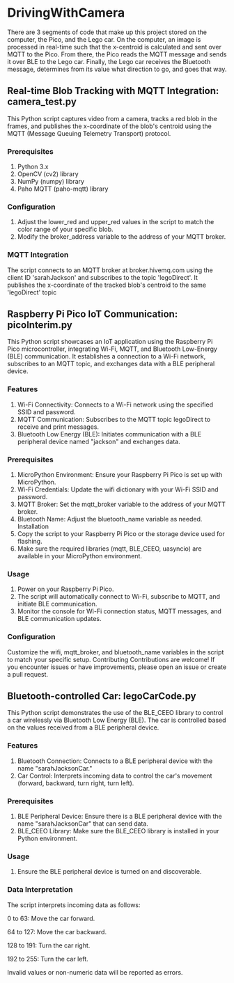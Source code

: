 # DrivingWithCamera
There are 3 segments of code that make up this project stored on the computer, the Pico, and the Lego car. On the computer, an image is processed in real-time such that the x-centroid is calculated and sent over MQTT to the Pico. From there, the Pico reads the MQTT message and sends it over BLE to the Lego car. Finally, the Lego car receives the Bluetooth message, determines from its value what direction to go, and goes that way. 

## Real-time Blob Tracking with MQTT Integration: camera_test.py
This Python script captures video from a camera, tracks a red blob in the frames, and publishes the x-coordinate of the blob's centroid using the MQTT (Message Queuing Telemetry Transport) protocol.

### Prerequisites
1. Python 3.x
2. OpenCV (cv2) library
3. NumPy (numpy) library
4. Paho MQTT (paho-mqtt) library

### Configuration
1. Adjust the lower_red and upper_red values in the script to match the color range of your specific blob.
2. Modify the broker_address variable to the address of your MQTT broker.

### MQTT Integration
The script connects to an MQTT broker at broker.hivemq.com using the client ID 'sarahJackson' and subscribes to the topic 'legoDirect'. It publishes the x-coordinate of the tracked blob's centroid to the same 'legoDirect' topic

## Raspberry Pi Pico IoT Communication: picoInterim.py
This Python script showcases an IoT application using the Raspberry Pi Pico microcontroller, integrating Wi-Fi, MQTT, and Bluetooth Low-Energy (BLE) communication. It establishes a connection to a Wi-Fi network, subscribes to an MQTT topic, and exchanges data with a BLE peripheral device.

### Features
1. Wi-Fi Connectivity: Connects to a Wi-Fi network using the specified SSID and password.
2. MQTT Communication: Subscribes to the MQTT topic legoDirect to receive and print messages.
3. Bluetooth Low Energy (BLE): Initiates communication with a BLE peripheral device named "jackson" and exchanges data.

### Prerequisites
1. MicroPython Environment: Ensure your Raspberry Pi Pico is set up with MicroPython.
2. Wi-Fi Credentials: Update the wifi dictionary with your Wi-Fi SSID and password.
3. MQTT Broker: Set the mqtt_broker variable to the address of your MQTT broker.
4. Bluetooth Name: Adjust the bluetooth_name variable as needed.
Installation
5. Copy the script to your Raspberry Pi Pico or the storage device used for flashing.
6. Make sure the required libraries (mqtt, BLE_CEEO, uasyncio) are available in your MicroPython environment.

### Usage
1. Power on your Raspberry Pi Pico.
2. The script will automatically connect to Wi-Fi, subscribe to MQTT, and initiate BLE communication.
3. Monitor the console for Wi-Fi connection status, MQTT messages, and BLE communication updates.

### Configuration
Customize the wifi, mqtt_broker, and bluetooth_name variables in the script to match your specific setup.
Contributing
Contributions are welcome! If you encounter issues or have improvements, please open an issue or create a pull request.


## Bluetooth-controlled Car: legoCarCode.py
This Python script demonstrates the use of the BLE_CEEO library to control a car wirelessly via Bluetooth Low Energy (BLE). The car is controlled based on the values received from a BLE peripheral device.

### Features
1. Bluetooth Connection: Connects to a BLE peripheral device with the name "sarahJacksonCar."
2. Car Control: Interprets incoming data to control the car's movement (forward, backward, turn right, turn left).

### Prerequisites
1. BLE Peripheral Device: Ensure there is a BLE peripheral device with the name "sarahJacksonCar" that can send data.
2. BLE_CEEO Library: Make sure the BLE_CEEO library is installed in your Python environment.

### Usage
1. Ensure the BLE peripheral device is turned on and discoverable.

### Data Interpretation
The script interprets incoming data as follows:

0 to 63: Move the car forward.  

64 to 127: Move the car backward.  

128 to 191: Turn the car right.  

192 to 255: Turn the car left.  

Invalid values or non-numeric data will be reported as errors.


